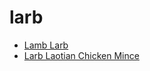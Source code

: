 # larb

 * [Lamb Larb](index/l/lamb-larb.json)
 * [Larb   Laotian Chicken Mince](index/l/larb---laotian-chicken-mince.json)
